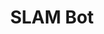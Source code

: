 ---
layout: page
title: SLAM Bot
description: A 3D printed robot that runs on the Robot Operating System (ROS 2) and uses a LiDAR to autonomously navigate around and map a room (Simultaneous Localization And Mapping).
img: assets/img/slam_bot_overview.jpg
importance: 2
category: personal
redirect_url: https://medium.com/@pliam1105/building-a-3d-printed-robot-that-uses-slam-for-autonomous-navigation-cd83473dac7c
---
